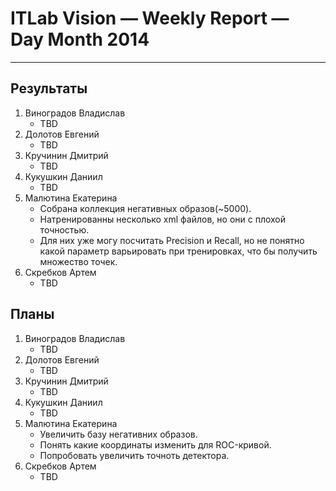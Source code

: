 # ITLab Vision — Weekly Report — Day Month 2014

----------------

## Результаты

  1. Виноградов Владислав
     - TBD
  1. Долотов Евгений
     - TBD
  1. Кручинин Дмитрий
     - TBD
  1. Кукушкин Даниил
     - TBD
  1. Малютина Екатерина
     - Собрана коллекция негативных образов(~5000).
     - Натренированны несколько xml файлов, но они с плохой точностью.
     - Для них уже могу посчитать Precision и Recall, но не понятно какой параметр варьировать при тренировках, что бы получить множество точек.
  1. Скребков Артем
     - TBD

## Планы

  1. Виноградов Владислав
     - TBD
  1. Долотов Евгений
     - TBD
  1. Кручинин Дмитрий
     - TBD
  1. Кукушкин Даниил
     - TBD
  1. Малютина Екатерина
     - Увеличить базу негативних образов.
     - Понять какие координаты изменить для ROC-кривой.
     - Попробовать увеличить точноть детектора. 
  1. Скребков Артем
     - TBD
